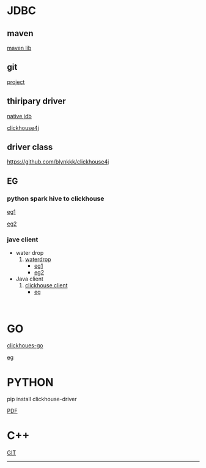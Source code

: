 # JDBC



##  maven

[maven lib](https://mvnrepository.com/artifact/ru.yandex.clickhouse/clickhouse-jdbc)



## git

[project](https://github.com/ClickHouse/clickhouse-jdbc)



## thiripary driver

[native jdb](https://github.com/housepower/ClickHouse-Native-JDBC)

[clickhouse4j](https://github.com/blynkkk/clickhouse4j)



## driver class

https://github.com/blynkkk/clickhouse4j





## EG



### python spark hive to clickhouse

[eg1](https://wchch.github.io/2018/12/20/将数据通过spark从hive导入到Clickhouse/)

[eg2](http://www.clickhouse.com.cn/topic/5bfeb08653dd87ca52effcc3)

### jave client

- water drop
  1. [waterdrop]( https://github.com/InterestingLab/waterdrop )
     - [eg1](http://www.clickhouse.com.cn/topic/5bfeb08653dd87ca52effcc3) 
     - [eg2]( https://blog.csdn.net/huochen1994/article/details/84594508)
- Java client
  1. [clickhouse client ](https://github.com/VirtusAI/clickhouse-client-java)
     - [eg](https://github.com/VirtusAI/clickhouse-client-java#example)

​        





# GO

[clickhoues-go](https://github.com/ClickHouse/clickhouse-go)

[eg](https://github.com/ClickHouse/clickhouse-go#example)





# PYTHON

pip install clickhouse-driver

[PDF](https://readthedocs.org/projects/clickhouse-driver/downloads/pdf/latest/)



# C++

[GIT](https://github.com/ClickHouse/clickhouse-cpp)





***



